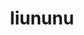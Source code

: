 ---
title: liununu
github: https://github.com/liununu
mode: dark
transition: 1s
score: 43.7
archetype:
- Innovative
- Github Actions
---